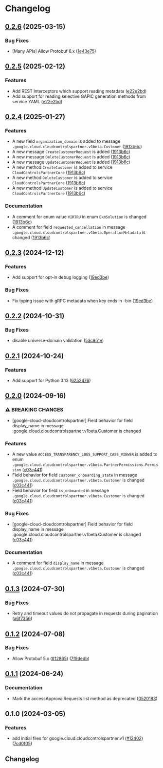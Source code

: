 # Changelog

## [0.2.6](https://github.com/googleapis/google-cloud-python/compare/google-cloud-cloudcontrolspartner-v0.2.5...google-cloud-cloudcontrolspartner-v0.2.6) (2025-03-15)


### Bug Fixes

* [Many APIs] Allow Protobuf 6.x ([1e43e75](https://github.com/googleapis/google-cloud-python/commit/1e43e75e99445373785b11381e0e859fa14bb485))

## [0.2.5](https://github.com/googleapis/google-cloud-python/compare/google-cloud-cloudcontrolspartner-v0.2.4...google-cloud-cloudcontrolspartner-v0.2.5) (2025-02-12)


### Features

* Add REST Interceptors which support reading metadata ([e22e2bd](https://github.com/googleapis/google-cloud-python/commit/e22e2bde55d11d2f85e9d2caf1d152a4027f88cf))
* Add support for reading selective GAPIC generation methods from service YAML ([e22e2bd](https://github.com/googleapis/google-cloud-python/commit/e22e2bde55d11d2f85e9d2caf1d152a4027f88cf))

## [0.2.4](https://github.com/googleapis/google-cloud-python/compare/google-cloud-cloudcontrolspartner-v0.2.3...google-cloud-cloudcontrolspartner-v0.2.4) (2025-01-27)


### Features

* A new field `organization_domain` is added to message `.google.cloud.cloudcontrolspartner.v1beta.Customer` ([1913b6c](https://github.com/googleapis/google-cloud-python/commit/1913b6cc099c50650b2a35c2f05b7e0da1157791))
* A new message `CreateCustomerRequest` is added ([1913b6c](https://github.com/googleapis/google-cloud-python/commit/1913b6cc099c50650b2a35c2f05b7e0da1157791))
* A new message `DeleteCustomerRequest` is added ([1913b6c](https://github.com/googleapis/google-cloud-python/commit/1913b6cc099c50650b2a35c2f05b7e0da1157791))
* A new message `UpdateCustomerRequest` is added ([1913b6c](https://github.com/googleapis/google-cloud-python/commit/1913b6cc099c50650b2a35c2f05b7e0da1157791))
* A new method `CreateCustomer` is added to service `CloudControlsPartnerCore` ([1913b6c](https://github.com/googleapis/google-cloud-python/commit/1913b6cc099c50650b2a35c2f05b7e0da1157791))
* A new method `DeleteCustomer` is added to service `CloudControlsPartnerCore` ([1913b6c](https://github.com/googleapis/google-cloud-python/commit/1913b6cc099c50650b2a35c2f05b7e0da1157791))
* A new method `UpdateCustomer` is added to service `CloudControlsPartnerCore` ([1913b6c](https://github.com/googleapis/google-cloud-python/commit/1913b6cc099c50650b2a35c2f05b7e0da1157791))


### Documentation

* A comment for enum value `VIRTRU` in enum `EkmSolution` is changed ([1913b6c](https://github.com/googleapis/google-cloud-python/commit/1913b6cc099c50650b2a35c2f05b7e0da1157791))
* A comment for field `requested_cancellation` in message `.google.cloud.cloudcontrolspartner.v1beta.OperationMetadata` is changed ([1913b6c](https://github.com/googleapis/google-cloud-python/commit/1913b6cc099c50650b2a35c2f05b7e0da1157791))

## [0.2.3](https://github.com/googleapis/google-cloud-python/compare/google-cloud-cloudcontrolspartner-v0.2.2...google-cloud-cloudcontrolspartner-v0.2.3) (2024-12-12)


### Features

* Add support for opt-in debug logging ([19ed3be](https://github.com/googleapis/google-cloud-python/commit/19ed3bec7fcbc09aa5828180778ffc828d3eafa3))


### Bug Fixes

* Fix typing issue with gRPC metadata when key ends in -bin ([19ed3be](https://github.com/googleapis/google-cloud-python/commit/19ed3bec7fcbc09aa5828180778ffc828d3eafa3))

## [0.2.2](https://github.com/googleapis/google-cloud-python/compare/google-cloud-cloudcontrolspartner-v0.2.1...google-cloud-cloudcontrolspartner-v0.2.2) (2024-10-31)


### Bug Fixes

* disable universe-domain validation ([53c951e](https://github.com/googleapis/google-cloud-python/commit/53c951e90ad1d702fa507495532086d5d2f6b3c0))

## [0.2.1](https://github.com/googleapis/google-cloud-python/compare/google-cloud-cloudcontrolspartner-v0.2.0...google-cloud-cloudcontrolspartner-v0.2.1) (2024-10-24)


### Features

* Add support for  Python 3.13 ([6252476](https://github.com/googleapis/google-cloud-python/commit/6252476e5938352fb2417d098a1edcc08558fe10))

## [0.2.0](https://github.com/googleapis/google-cloud-python/compare/google-cloud-cloudcontrolspartner-v0.1.3...google-cloud-cloudcontrolspartner-v0.2.0) (2024-09-16)


### ⚠ BREAKING CHANGES

* [google-cloud-cloudcontrolspartner] Field behavior for field display_name in message .google.cloud.cloudcontrolspartner.v1beta.Customer is changed

### Features

* A new value `ACCESS_TRANSPARENCY_LOGS_SUPPORT_CASE_VIEWER` is added to enum `.google.cloud.cloudcontrolspartner.v1beta.PartnerPermissions.Permission` ([c03c441](https://github.com/googleapis/google-cloud-python/commit/c03c4411287ee195fd5c99aff94d812381a908f3))
* Field behavior for field `customer_onboarding_state` in message `.google.cloud.cloudcontrolspartner.v1beta.Customer` is changed ([c03c441](https://github.com/googleapis/google-cloud-python/commit/c03c4411287ee195fd5c99aff94d812381a908f3))
* Field behavior for field `is_onboarded` in message `.google.cloud.cloudcontrolspartner.v1beta.Customer` is changed ([c03c441](https://github.com/googleapis/google-cloud-python/commit/c03c4411287ee195fd5c99aff94d812381a908f3))


### Bug Fixes

* [google-cloud-cloudcontrolspartner] Field behavior for field display_name in message .google.cloud.cloudcontrolspartner.v1beta.Customer is changed ([c03c441](https://github.com/googleapis/google-cloud-python/commit/c03c4411287ee195fd5c99aff94d812381a908f3))


### Documentation

* A comment for field `display_name` in message `.google.cloud.cloudcontrolspartner.v1beta.Customer` is changed ([c03c441](https://github.com/googleapis/google-cloud-python/commit/c03c4411287ee195fd5c99aff94d812381a908f3))

## [0.1.3](https://github.com/googleapis/google-cloud-python/compare/google-cloud-cloudcontrolspartner-v0.1.2...google-cloud-cloudcontrolspartner-v0.1.3) (2024-07-30)


### Bug Fixes

* Retry and timeout values do not propagate in requests during pagination ([a6f7356](https://github.com/googleapis/google-cloud-python/commit/a6f7356f1549721f9fab83d4dcfa226cec1965d0))

## [0.1.2](https://github.com/googleapis/google-cloud-python/compare/google-cloud-cloudcontrolspartner-v0.1.1...google-cloud-cloudcontrolspartner-v0.1.2) (2024-07-08)


### Bug Fixes

* Allow Protobuf 5.x ([#12865](https://github.com/googleapis/google-cloud-python/issues/12865)) ([7f9dedb](https://github.com/googleapis/google-cloud-python/commit/7f9dedb3abc7636cbcd97e21ac857844b885b599))

## [0.1.1](https://github.com/googleapis/google-cloud-python/compare/google-cloud-cloudcontrolspartner-v0.1.0...google-cloud-cloudcontrolspartner-v0.1.1) (2024-06-24)


### Documentation

* Mark the accessApprovalRequests.list method as deprecated ([0520183](https://github.com/googleapis/google-cloud-python/commit/052018375c98534aca234c479e28d0bf1bd03857))

## 0.1.0 (2024-03-05)


### Features

* add initial files for google.cloud.cloudcontrolspartner.v1 ([#12402](https://github.com/googleapis/google-cloud-python/issues/12402)) ([7cd0f05](https://github.com/googleapis/google-cloud-python/commit/7cd0f0541ededa589eb76a6d8a965849834734c9))

## Changelog
